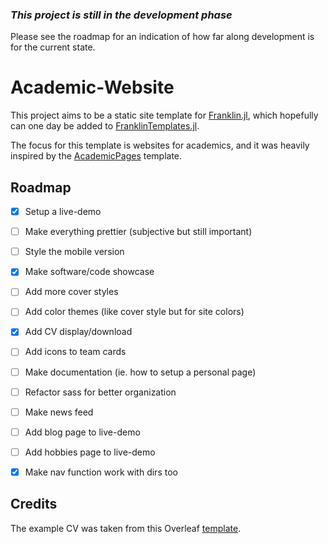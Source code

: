 ### _This project is still in the development phase_

Please see the roadmap for an indication of how far along development is for the current state.

# Academic-Website

This project aims to be a static site template for [Franklin.jl](https://github.com/tlienart/Franklin.jl), which hopefully can one day be added to [FranklinTemplates.jl](https://github.com/tlienart/FranklinTemplates.jl).

The focus for this template is websites for academics, and it was heavily inspired by the [AcademicPages](https://github.com/academicpages/academicpages.github.io) template.

## Roadmap

- [x] Setup a live-demo
- [ ] Make everything prettier (subjective but still important)
- [ ] Style the mobile version
- [x] Make software/code showcase
- [ ] Add more cover styles
- [ ] Add color themes (like cover style but for site colors)
- [x] Add CV display/download
- [ ] Add icons to team cards
- [ ] Make documentation (ie. how to setup a personal page)
- [ ] Refactor sass for better organization
- [ ] Make news feed
- [ ] Add blog page to live-demo
- [ ] Add hobbies page to live-demo
- [x] Make nav function work with dirs too


## Credits

The example CV was taken from this Overleaf [template](https://www.overleaf.com/latex/templates/a-customised-curve-cv/mvmbhkwsnmwv).